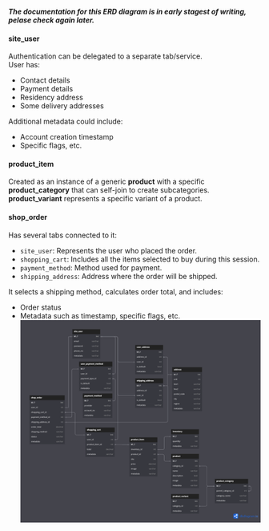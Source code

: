 ***The documentation for this ERD diagram is in early stagest of writing, pelase check again later.***


#### site_user
Authentication can be delegated to a separate tab/service.  
User has:
- Contact details
- Payment details
- Residency address
- Some delivery addresses

Additional metadata could include:
- Account creation timestamp
- Specific flags, etc.

#### product_item
Created as an instance of a generic **product** with a specific **product_category** that can self-join to create subcategories.  
**product_variant** represents a specific variant of a product.

#### shop_order
Has several tabs connected to it:
- `site_user`: Represents the user who placed the order.
- `shopping_cart`: Includes all the items selected to buy during this session.
- `payment_method`: Method used for payment.
- `shipping_address`: Address where the order will be shipped.
  
It selects a shipping method, calculates order total, and includes:
- Order status
- Metadata such as timestamp, specific flags, etc.
![](./img/img-01.png)
